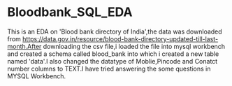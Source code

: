 # Bloodbank_SQL_EDA
This is an EDA on 'Blood bank directory of India',the data was downloaded from https://data.gov.in/resource/blood-bank-directory-updated-till-last-month.After downloading the csv file,i loaded the file into mysql workbench and created a schema called blood_bank into which i created a new table named 'data'.I also changed the datatype of Moblie,Pincode and Conatct number columns to TEXT.I have tried answering the some questions in MYSQL Workbench.




